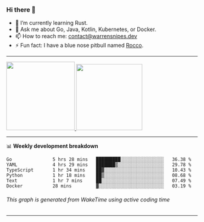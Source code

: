 ### Hi there 👋

- 🌱 I’m currently learning Rust.
- 💬 Ask me about Go, Java, Kotlin, Kubernetes, or Docker.
- 📫 How to reach me: contact@warrensnipes.dev
- ⚡ Fun fact: I have a blue nose pitbull named [Rocco](https://i.imgur.com/iLsSCKu.jpg).

-------


<a href="https://github.com/LockedThread/LockedThread">
  <img height="180em" src="https://github-readme-stats.vercel.app/api?username=LockedThread&theme=transparent&bg_color=00000000&show_icons=true&count_private=true" />
  <img height="174em" src="https://github-readme-stats.vercel.app/api/top-langs?username=LockedThread&theme=transparent&layout=compact&hide_progress=true&bg_color=00000000" />
  </a>

-------

📊 **Weekly development breakdown**
<!--START_SECTION:waka-->

```text
Go               5 hrs 28 mins   █████████░░░░░░░░░░░░░░░░   36.38 %
YAML             4 hrs 29 mins   ███████▒░░░░░░░░░░░░░░░░░   29.78 %
TypeScript       1 hr 34 mins    ██▓░░░░░░░░░░░░░░░░░░░░░░   10.43 %
Python           1 hr 18 mins    ██▒░░░░░░░░░░░░░░░░░░░░░░   08.68 %
Text             1 hr 7 mins     ██░░░░░░░░░░░░░░░░░░░░░░░   07.49 %
Docker           28 mins         ▓░░░░░░░░░░░░░░░░░░░░░░░░   03.19 %
```

<!--END_SECTION:waka-->
###### *This graph is generated from WakeTime using active coding time*
-------

